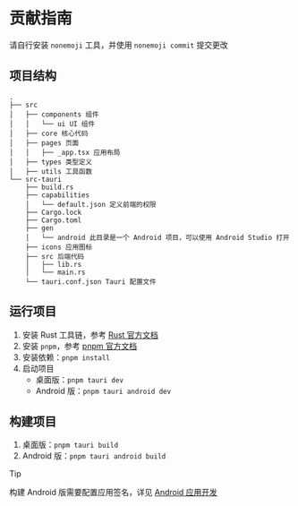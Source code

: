# 贡献指南

请自行安装 `nonemoji` 工具，并使用 `nonemoji commit` 提交更改

## 项目结构

```plain
.
├── src
│   ├── components 组件
│   │   └── ui UI 组件
│   ├── core 核心代码
│   ├── pages 页面
│   │   ├── _app.tsx 应用布局
│   ├── types 类型定义
│   ├── utils 工具函数
└── src-tauri
    ├── build.rs
    ├── capabilities
    │   └── default.json 定义前端的权限
    ├── Cargo.lock
    ├── Cargo.toml
    ├── gen
    │   └── android 此目录是一个 Android 项目，可以使用 Android Studio 打开
    ├── icons 应用图标
    ├── src 后端代码
    │   ├── lib.rs
    │   └── main.rs
    └── tauri.conf.json Tauri 配置文件
```

## 运行项目

1. 安装 Rust 工具链，参考 [Rust 官方文档](https://www.rust-lang.org/tools/install)
2. 安装 `pnpm`，参考 [pnpm 官方文档](https://pnpm.io/installation)
3. 安装依赖：`pnpm install`
4. 启动项目
   - 桌面版：`pnpm tauri dev`
   - Android 版：`pnpm tauri android dev`

## 构建项目

1. 桌面版：`pnpm tauri build`
2. Android 版：`pnpm tauri android build`

> [!TIP]
> 构建 Android 版需要配置应用签名，详见 [Android 应用开发](/dev/cross-platform/android)
